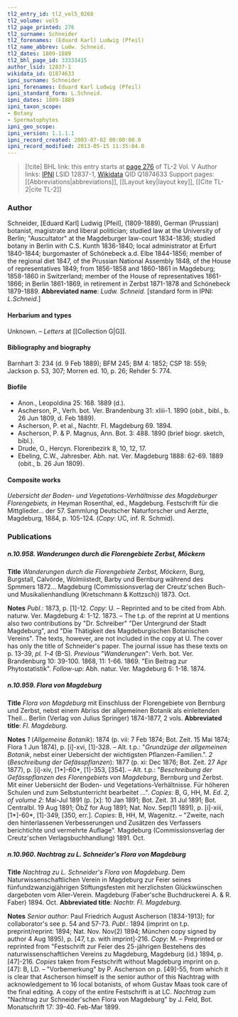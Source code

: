 ```yaml
---
tl2_entry_id: tl2_vol5_0268
tl2_volume: vol5
tl2_page_printed: 276
tl2_surname: Schneider
tl2_forenames: (Eduard Karl) Ludwig (Pfeil)
tl2_name_abbrev: Ludw. Schneid.
tl2_dates: 1809-1889
tl2_bhl_page_id: 33333415
author_lsid: 12837-1
wikidata_id: Q1874633
ipni_surname: Schneider
ipni_forenames: Eduard Karl Ludwig (Pfeil)
ipni_standard_form: L.Schneid.
ipni_dates: 1809-1889
ipni_taxon_scope: 
- Botany
- Spermatophytes
ipni_geo_scope: 
ipni_version: 1.1.1.1
ipni_record_created: 2003-07-02 00:00:00.0
ipni_record_modified: 2013-05-15 11:35:04.0
---
```


> [!cite] BHL link: this entry starts at [page 276](https://www.biodiversitylibrary.org/page/33333415) of TL-2 Vol. V
> Author links: [IPNI](https://www.ipni.org/a/12837-1) LSID 12837-1, [Wikidata](https://www.wikidata.org/wiki/Q1874633) QID Q1874633
> Support pages: [[Abbreviations|abbreviations]], [[Layout key|layout key]], [[Cite TL-2|cite TL-2]]

### Author

Schneider, \[Eduard Karl\] Ludwig \[Pfeil\], (1809-1889), German (Prussian) botanist, magistrate and liberal politician; studied law at the University of Berlin; "Auscultator" at the Magdeburger law-court 1834-1836; studied botany in Berlin with C.S. Kunth 1836-1840; local administrator at Erfurt 1840-1844; burgomaster of Schönebeck a.d. Elbe 1844-1856; member of the regional diet 1847, of the Prussian National Assembly 1848, of the House of representatives 1849; from 1856-1858 and 1860-1861 in Magdeburg; 1858-1860 in Switzerland; member of the House of representatives 1861-1866; in Berlin 1861-1869, in retirement in Zerbst 1871-1878 and Schönebeck 1879-1889. 
**Abbreviated name**: *Ludw. Schneid.* \[standard form in IPNI: *L.Schneid.*\]

#### Herbarium and types

Unknown. – *Letters* at [[Collection G|G]].

#### Bibliography and biography

Barnhart 3: 234 (d. 9 Feb 1889); BFM 245; BM 4: 1852; CSP 18: 559; Jackson p. 53, 307; Morren ed. 10, p. 26; Rehder 5: 774.

#### Biofile

- Anon., Leopoldina 25: 168. 1889 (d.).
- Ascherson, P., Verh. bot. Ver. Brandenburg 31: xliii-1. 1890 (obit., bibl., b. 26 Jun 1809, d. Feb 1889).
- Ascherson, P. et al., Nachtr. Fl. Magdeburg 69. 1894.
- Ascherson, P. & P. Magnus, Ann. Bot. 3: 488. 1890 (brief biogr. sketch, bibl.).
- Drude, O., Hercyn. Florenbezirk 8, 10, 12, 17.
- Ebeling, C.W., Jahresber. Abh. nat. Ver. Magdeburg 1888: 62-69. 1889 (obit., b. 26 Jun 1809).

#### Composite works

*Uebersicht der Boden*- *und Vegetations-Verhältnisse des Magdeburger Florengebiets, in* Heyman Rosenthal, ed., Magdeburg. Festschrift für die Mittglieder... der 57. Sammlung Deutscher Naturforscher und Aerzte, Magdeburg, 1884, p. 105-124. (*Copy*: UC, inf. R. Schmid).

### Publications

##### n.10.958. Wanderungen durch die Florengebiete Zerbst, Möckern

**Title**
*Wanderungen durch die Florengebiete Zerbst, Möckern*, Burg, Burgstall, Calvörde, Wolmiistedt, Barby und Bernburg während des Spmmers 1872... Magdeburg (Commissionsverlag der Creutz'schen Buch- und Musikalienhandlung (Kretschmann & Kottzsch)) 1873. Oct.

**Notes**
*Publ*.: 1873, p. \[1\]-12. *Copy*: U. – Reprinted and to be cited from Abh. naturw. Ver. Magdeburg 4: 1-12. 1873. – The t.p. of the reprint at U mentions also two contributions by "Dr. Schreiber" "Der Untergrund der Stadt Magdeburg", and "Die Thätigkeit des Magdeburgischen Botanischen Vereins". The texts, however, are not included in the copy at U. The cover has only the title of Schneider's paper. The journal issue has these texts on p. 13-39, *pl. 1-4* (B-S).
*Previous* "*Wanderungen*": Verh. bot. Ver. Brandenburg 10: 39-100. 1868, 11: 1-66. 1869. "Ein Beitrag zur Phytostatistik".
*Follow-up*: Abh. natur. Ver. Magdeburg 6: 1-18. 1874.

##### n.10.959. Flora von Magdeburg

**Title**
*Flora von Magdeburg* mit Einschluss der Florengebiete von Bernburg und Zerbst, nebst einem Abriss der allgemeinen Botanik als einleitenden Theil... Berlin (Verlag von Julius Springer) 1874-1877, 2 vols.
**Abbreviated title**: *Fl. Magdeburg*.

**Notes**
*1* (*Allgemeine Botanik*): 1874 (p. vii: 7 Feb 1874; Bot. Zeit. 15 Mai 1874; Flora 1 Jun 1874), p. \[i\]-xvi, \[1\]-328. – Alt. t.p.: "*Grundzüge der allgemeinen Botanik*, nebst einer Uebersicht der wichtigsten Pflanzen-Familien.".
*2* (*Beschreibung der Gefässpflanzen*): 1877 (p. xi: Dec 1876; Bot. Zeit. 27 Apr 1877), p. \[i\]-xiv, \[1\*\]-60\*, \[1\]-353, \[354\]. – Alt. t.p.: "*Beschreibung der Gefässpflanzen des Florengebiets von Magdeburg*, Bernburg und Zerbst. Mit einer Uebersicht der Boden- und Vegetations-Verhältnisse. Für höheren Schulen und zum Selbstunterricht bearbeitet ...".
*Copies*: B, G, HH, M.
*Ed. 2, of volume 2*: Mai-Jul 1891 (p. \[x\]: 10 Jan 1891; Bot. Zeit. 31 Jul 1891; Bot. Centralbl. 19 Aug 1891; ÖbZ for Aug 1891; Nat. Nov. Sep(1) 1891), p. \[i\]-xiii, \[1\*\]-60\*, \[1\]-349, \[350, err.\]. *Copies*: B, HH, M, Wagenitz. – "Zweite, nach den hinterlassenen Verbesserungen und Zusätzen des Verfassers berichtichte und vermehrte Auflage". Magdeburg (Commissionsverlag der Creutz'schen Verlagsbuchhandlung) 1891. Oct.

##### n.10.960. Nachtrag zu L. Schneider's Flora von Magdeburg

**Title**
*Nachtrag zu L. Schneider's Flora von Magdeburg*. Dem Naturwissenschaftlichen Verein in Magdeburg zur Feier seines fünfundzwanzigjährigen Stiftungsfesten mit herzlichsten Glückwünschen dargeboten vom Aller-Verein. Magdeburg (Faber'sche Buchdruckerei A. & R. Faber) 1894. Oct.
**Abbreviated title**: *Nachtr. Fl. Magdeburg*.

**Notes**
*Senior author*: Paul Friedrich August Ascherson (1834-1913); for collaborator's see p. 54 and 57-73.
*Publ*.: 1894 (imprint on t.p. preprint/reprint: 1894; Nat. Nov. Nov(2) 1894; München copy signed by author 4 Aug 1895), p. \[47, t.p. with imprint\]-216. *Copy*: M. – Preprinted or reprinted from "Festschrift zur Feier des 25-jährigen Bestehens des naturwissenschaftlichen Vereins zu Magdeburg, Magdeburg (id.) 1894, p. \[47\]-216. *Copies* taken from Festschrift without Magdeburg imprint on p. \[47\]: B, LD. – "Vorbemerkung" by P. Ascherson on p. \[49\]-55, from which it is clear that Ascherson himself is the senior author of this Nachtrag with acknowledgement to 16 local botanists, of whom Gustav Maas took care of the final editing. A copy of the entire Festschrift is at LC.
*Nachtrag* zum "Nachtrag zur Schneider'schen Flora von Magdeburg" by J. Feld, Bot.
Monatschrift 17: 39-40. Feb-Mar 1899.

